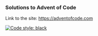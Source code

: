 ### Solutions to Advent of Code

Link to the site: https://adventofcode.com

[![Code style: black](https://img.shields.io/badge/code%20style-black-000000.svg)](https://github.com/psf/black)
